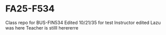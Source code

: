 # FA25-F534
Class repo for BUS-FIN534
Edited 10/21/35 for test
Instructor edited
Lazu was here
Teacher is stilll herererre